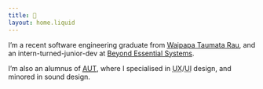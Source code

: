 ```yaml
---
title: 👋
layout: home.liquid
---
```


I’m a recent software engineering graduate from
<a href="https://www.auckland.ac.nz" title="University of Auckland" target="_blank">Waipapa
Taumata Rau</a>, and an intern-turned-junior-dev at
<a href="https://bes.au" target="_blank">Beyond Essential Systems</a>.

I’m also an alumnus of <a href="https://www.aut.ac.nz" target="_blank">
<abbr title="Auckland University of Technology">AUT</abbr></a>, where I
specialised in
<abbr title="user experience">UX</abbr>/<abbr title="user interface">UI</abbr>
design, and minored in sound design.
